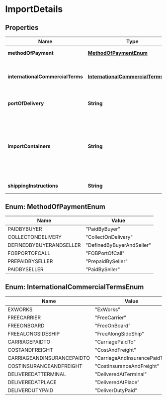 
# ImportDetails

## Properties
Name | Type | Description | Notes
------------ | ------------- | ------------- | -------------
**methodOfPayment** | [**MethodOfPaymentEnum**](#MethodOfPaymentEnum) | If the recipient requests, contains the shipment method of payment. This is for import PO&#39;s only. |  [optional]
**internationalCommercialTerms** | [**InternationalCommercialTermsEnum**](#InternationalCommercialTermsEnum) | Incoterms (International Commercial Terms) are used to divide transaction costs and responsibilities between buyer and seller and reflect state-of-the-art transportation practices. This is for import purchase orders only.  |  [optional]
**portOfDelivery** | **String** | The port where goods on an import purchase order must be delivered by the vendor. This should only be specified when the internationalCommercialTerms is FOB. |  [optional]
**importContainers** | **String** | Types and numbers of container(s) for import purchase orders. Can be a comma-separated list if the shipment has multiple containers. HC signifies a high-capacity container. Free-text field, limited to 64 characters. The format will be a comma-delimited list containing values of the type: $NUMBER_OF_CONTAINERS_OF_THIS_TYPE-$CONTAINER_TYPE. The list of values for the container type is: 40&#39;(40-foot container), 40&#39;HC (40-foot high-capacity container), 45&#39;, 45&#39;HC, 30&#39;, 30&#39;HC, 20&#39;, 20&#39;HC. |  [optional]
**shippingInstructions** | **String** | Special instructions regarding the shipment. This field is for import purchase orders. |  [optional]


<a name="MethodOfPaymentEnum"></a>
## Enum: MethodOfPaymentEnum
Name | Value
---- | -----
PAIDBYBUYER | &quot;PaidByBuyer&quot;
COLLECTONDELIVERY | &quot;CollectOnDelivery&quot;
DEFINEDBYBUYERANDSELLER | &quot;DefinedByBuyerAndSeller&quot;
FOBPORTOFCALL | &quot;FOBPortOfCall&quot;
PREPAIDBYSELLER | &quot;PrepaidBySeller&quot;
PAIDBYSELLER | &quot;PaidBySeller&quot;


<a name="InternationalCommercialTermsEnum"></a>
## Enum: InternationalCommercialTermsEnum
Name | Value
---- | -----
EXWORKS | &quot;ExWorks&quot;
FREECARRIER | &quot;FreeCarrier&quot;
FREEONBOARD | &quot;FreeOnBoard&quot;
FREEALONGSIDESHIP | &quot;FreeAlongSideShip&quot;
CARRIAGEPAIDTO | &quot;CarriagePaidTo&quot;
COSTANDFREIGHT | &quot;CostAndFreight&quot;
CARRIAGEANDINSURANCEPAIDTO | &quot;CarriageAndInsurancePaidTo&quot;
COSTINSURANCEANDFREIGHT | &quot;CostInsuranceAndFreight&quot;
DELIVEREDATTERMINAL | &quot;DeliveredAtTerminal&quot;
DELIVEREDATPLACE | &quot;DeliveredAtPlace&quot;
DELIVERDUTYPAID | &quot;DeliverDutyPaid&quot;



